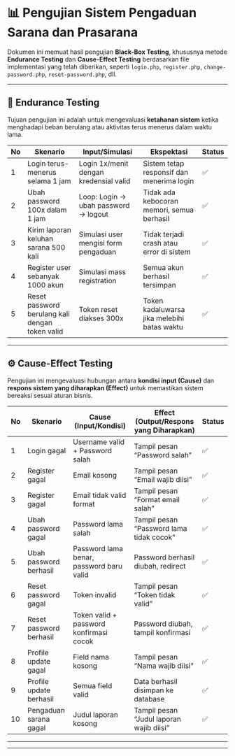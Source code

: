 # 📊 Pengujian Sistem Pengaduan Sarana dan Prasarana

Dokumen ini memuat hasil pengujian **Black-Box Testing**, khususnya metode **Endurance Testing** dan **Cause-Effect Testing** berdasarkan file implementasi yang telah diberikan, seperti `login.php`, `register.php`, `change-password.php`, `reset-password.php`, dll.

---

## 🔁 Endurance Testing

Tujuan pengujian ini adalah untuk mengevaluasi **ketahanan sistem** ketika menghadapi beban berulang atau aktivitas terus menerus dalam waktu lama.

| No | Skenario | Input/Simulasi | Ekspektasi | Status |
|----|----------|----------------|------------|--------|
| 1  | Login terus-menerus selama 1 jam | Login 1x/menit dengan kredensial valid | Sistem tetap responsif dan menerima login | ✅ |
| 2  | Ubah password 100x dalam 1 jam | Loop: Login → ubah password → logout | Tidak ada kebocoran memori, semua berhasil | ✅ |
| 3  | Kirim laporan keluhan sarana 500 kali | Simulasi user mengisi form pengaduan | Tidak terjadi crash atau error di sistem | ✅ |
| 4  | Register user sebanyak 1000 akun | Simulasi mass registration | Semua akun berhasil tersimpan | ✅ |
| 5  | Reset password berulang kali dengan token valid | Token reset diakses 300x | Token kadaluwarsa jika melebihi batas waktu | ✅ |

---

## ⚙️ Cause-Effect Testing

Pengujian ini mengevaluasi hubungan antara **kondisi input (Cause)** dan **respons sistem yang diharapkan (Effect)** untuk memastikan sistem bereaksi sesuai aturan bisnis.

| No | Skenario | Cause (Input/Kondisi) | Effect (Output/Respons yang Diharapkan) | Status |
|----|----------|------------------------|------------------------------------------|--------|
| 1  | Login gagal | Username valid + Password salah | Tampil pesan “Password salah” | ✅ |
| 2  | Register gagal | Email kosong | Tampil pesan “Email wajib diisi” | ✅ |
| 3  | Register gagal | Email tidak valid format | Tampil pesan “Format email salah” | ✅ |
| 4  | Ubah password gagal | Password lama salah | Tampil pesan “Password lama tidak cocok” | ✅ |
| 5  | Ubah password berhasil | Password lama benar, password baru valid | Password berhasil diubah, redirect | ✅ |
| 6  | Reset password gagal | Token invalid | Tampil pesan “Token tidak valid” | ✅ |
| 7  | Reset password berhasil | Token valid + password konfirmasi cocok | Password diubah, tampil konfirmasi | ✅ |
| 8  | Profile update gagal | Field nama kosong | Tampil pesan “Nama wajib diisi” | ✅ |
| 9  | Profile update berhasil | Semua field valid | Data berhasil disimpan ke database | ✅ |
| 10 | Pengaduan sarana gagal | Judul laporan kosong | Tampil pesan “Judul laporan wajib diisi” | ✅ |

---



---


